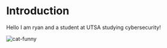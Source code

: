 # Introduction

Hello I am ryan and a student at UTSA studying cybersecurity!

![cat-funny](https://user-images.githubusercontent.com/116197520/204966157-edf3334b-604a-44d4-9518-9be3efa19e4f.gif)
